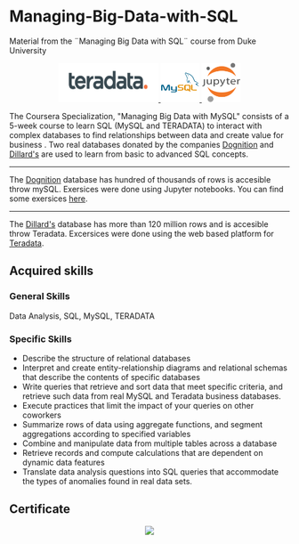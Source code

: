 # Managing-Big-Data-with-SQL
Material from the ¨Managing Big Data with SQL¨ course from Duke University

<p align="center"> 
  <a href="https://www.teradata.com/" target="_blank" rel="noreferrer"> <img src="https://github.com/nicoambrosis/Managing-Big-Data-with-SQL/blob/main/Teradata/Teradata_logo_2018.png" alt="teradata" width="180" height="70"/> </a>
  <a href="https://www.mysql.com/" target="_blank" rel="noreferrer"> <img src="https://raw.githubusercontent.com/devicons/devicon/master/icons/mysql/mysql-original-wordmark.svg" alt="mysql" width="70" height="70"/> </a>
<a href="https://jupyter.org/" target="_blank" rel="noreferrer"> <img src="https://raw.githubusercontent.com/devicons/devicon/master/icons/jupyter/jupyter-original-wordmark.svg" alt="jupyter" width="70" height="70"/> </a>
  
</p>


The Coursera Specialization, "Managing Big Data with MySQL" consists of a 5-week course to learn SQL (MySQL and TERADATA) to interact with complex databases to find relationships between data and create value for business . Two real databases donated by the companies [Dognition](https://www.dognition.com/) and [Dillard's](https://www.dillards.com/) are used to learn from basic to advanced SQL concepts. 






---
The [Dognition](https://www.dognition.com/) database has hundred of thousands of rows is accesible throw mySQL. Exersices were done using Jupyter notebooks. 
You can find some exersices [here](https://github.com/nicoambrosis/Managing-Bid-Data-with-SQL/tree/main/MySQL). 

---
The [Dillard's](https://www.dillards.com/) database has more than 120 million rows and is accesible throw Teradata. Excersices were done using the web based platform for [Teradata](https://www.teradata.com/). 



## Acquired skills
### General Skills
Data Analysis, SQL, MySQL, TERADATA

### Specific Skills
* Describe the structure of relational databases
* Interpret and create entity-relationship diagrams and relational schemas that describe the contents of specific databases
* Write queries that retrieve and sort data that meet specific criteria, and retrieve such data from real MySQL and Teradata business databases.
* Execute practices that limit the impact of your queries on other coworkers
* Summarize rows of data using aggregate functions, and segment aggregations according to specified variables
* Combine and manipulate data from multiple tables across a database
* Retrieve records and compute calculations that are dependent on dynamic data features
* Translate data analysis questions into SQL queries that accommodate the types of anomalies found in real data sets.


## Certificate
<p align="center">
  <img src="https://github.com/nicoambrosis/Managing-Bid-Data-with-SQL/blob/main/Certificate.jpg">
</p>

